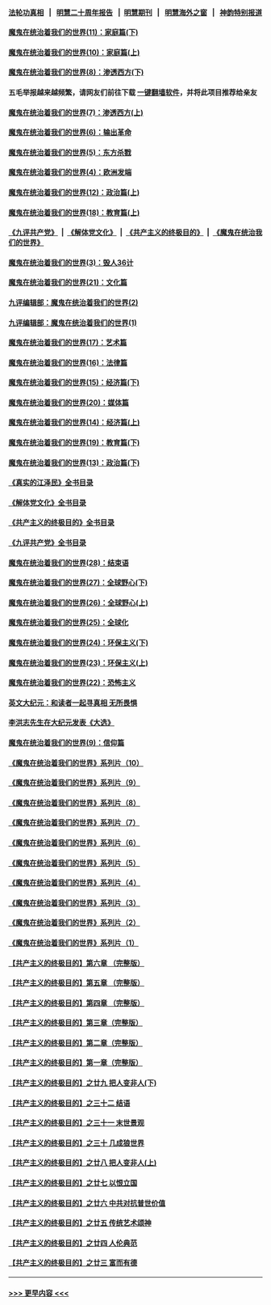 #### [法轮功真相](https://github.com/gfw-breaker/truth/blob/master/README.md?t=0) &nbsp;&nbsp;|&nbsp;&nbsp; [明慧二十周年报告](https://github.com/gfw-breaker/mh-reports/blob/master/README.md?t=0) &nbsp;&nbsp;|&nbsp;&nbsp;[明慧期刊](https://github.com/gfw-breaker/mh-qikan) &nbsp;&nbsp;|&nbsp;&nbsp; [明慧海外之窗](https://github.com/gfw-breaker/mh-news/blob/master/README.md?t=0) &nbsp;&nbsp;|&nbsp;&nbsp; [神韵特别报道](https://github.com/gfw-breaker/mh-news/blob/master/shenyun.md?t=0)
#### [魔鬼在统治着我们的世界(11)：家庭篇(下)](../pages/nsc422/n10440961.md?t=11250150) 
#### [魔鬼在统治着我们的世界(10)：家庭篇(上)](../pages/nsc422/n10435448.md?t=11250150) 
#### [魔鬼在统治着我们的世界(8)：渗透西方(下)](../pages/nsc422/n10429603.md?t=11250150) 
#### 五毛举报越来越频繁，请网友们前往下载 [一键翻墙软件](https://github.com/gfw-breaker/ssr-accounts)，并将此项目推荐给亲友
#### [魔鬼在统治着我们的世界(7)：渗透西方(上)](../pages/nsc422/n10426013.md?t=11250150) 
#### [魔鬼在统治着我们的世界(6)：输出革命](../pages/nsc422/n10421536.md?t=11250150) 
#### [魔鬼在统治着我们的世界(5)：东方杀戮](../pages/nsc422/n10417707.md?t=11250150) 
#### [魔鬼在统治着我们的世界(4)：欧洲发端](../pages/nsc422/n10414890.md?t=11250150) 
#### [魔鬼在统治着我们的世界(12)：政治篇(上)](../pages/nsc422/n10444576.md?t=11250150) 
#### [魔鬼在统治着我们的世界(18)：教育篇(上)](../pages/nsc422/n10526970.md?t=11250150) 
#### [《九评共产党》](https://github.com/begood0513/9ping.md/blob/master/README.md) &nbsp;|&nbsp; [《解体党文化》](../../../../jtdwh.md/blob/master/README.md)  &nbsp;|&nbsp; [《共产主义的终极目的》](../../../../gczydzjmd.md/blob/master/README.md) &nbsp;|&nbsp; [《魔鬼在统治我们的世界》](../../../../mgztzwmdsj.md/blob/master/README.md) 
#### [魔鬼在统治着我们的世界(3)：毁人36计](../pages/nsc422/n10411583.md?t=11250150) 
#### [魔鬼在统治着我们的世界(21)：文化篇](../pages/nsc422/n10597706.md?t=11250150) 
#### [九评编辑部：魔鬼在统治着我们的世界(2)](../pages/nsc422/n10410036.md?t=11250150) 
#### [九评编辑部：魔鬼在统治着我们的世界(1)](../pages/nsc422/n10406825.md?t=11250150) 
#### [魔鬼在统治着我们的世界(17)：艺术篇](../pages/nsc422/n10499093.md?t=11250150) 
#### [魔鬼在统治着我们的世界(16)：法律篇](../pages/nsc422/n10485969.md?t=11250150) 
#### [魔鬼在统治着我们的世界(15)：经济篇(下)](../pages/nsc422/n10469975.md?t=11250150) 
#### [魔鬼在统治着我们的世界(20)：媒体篇](../pages/nsc422/n10586579.md?t=11250150) 
#### [魔鬼在统治着我们的世界(14)：经济篇(上)](../pages/nsc422/n10457370.md?t=11250150) 
#### [魔鬼在统治着我们的世界(19)：教育篇(下)](../pages/nsc422/n10564808.md?t=11250150) 
#### [魔鬼在统治着我们的世界(13)：政治篇(下)](../pages/nsc422/n10448270.md?t=11250150) 
#### [《真实的江泽民》全书目录](../pages/nsc422/n13721399.md?t=11250150) 
#### [《解体党文化》全书目录](../pages/nsc422/n13721157.md?t=11250150) 
#### [《共产主义的终极目的》全书目录](../pages/nsc422/n13721048.md?t=11250150) 
#### [《九评共产党》全书目录](../pages/nsc422/n13708085.md?t=11250150) 
#### [魔鬼在统治着我们的世界(28)：结束语](../pages/nsc422/n10936246.md?t=11250150) 
#### [魔鬼在统治着我们的世界(27)：全球野心(下)](../pages/nsc422/n10928319.md?t=11250150) 
#### [魔鬼在统治着我们的世界(26)：全球野心(上)](../pages/nsc422/n10900318.md?t=11250150) 
#### [魔鬼在统治着我们的世界(25)：全球化](../pages/nsc422/n10788205.md?t=11250150) 
#### [魔鬼在统治着我们的世界(24)：环保主义(下)](../pages/nsc422/n10695307.md?t=11250150) 
#### [魔鬼在统治着我们的世界(23)：环保主义(上)](../pages/nsc422/n10688613.md?t=11250150) 
#### [魔鬼在统治着我们的世界(22)：恐怖主义](../pages/nsc422/n10614727.md?t=11250150) 
#### [英文大纪元：和读者一起寻真相 无所畏惧](../pages/nsc422/n12542027.md?t=11250150) 
#### [李洪志先生在大纪元发表《大选》](../pages/nsc422/n12534746.md?t=11250150) 
#### [魔鬼在统治着我们的世界(9)：信仰篇](../pages/nsc422/n10432159.md?t=11250150) 
#### [《魔鬼在统治着我们的世界》系列片（10）](../pages/nsc422/n12292670.md?t=11250150) 
#### [《魔鬼在统治着我们的世界》系列片（9）](../pages/nsc422/n12290859.md?t=11250150) 
#### [《魔鬼在统治着我们的世界》系列片（8）](../pages/nsc422/n12287445.md?t=11250150) 
#### [《魔鬼在统治着我们的世界》系列片（7）](../pages/nsc422/n12283425.md?t=11250150) 
#### [《魔鬼在统治着我们的世界》系列片（6）](../pages/nsc422/n12282314.md?t=11250150) 
#### [《魔鬼在统治着我们的世界》系列片（5）](../pages/nsc422/n12281419.md?t=11250150) 
#### [《魔鬼在统治着我们的世界》系列片（4）](../pages/nsc422/n12274024.md?t=11250150) 
#### [《魔鬼在统治着我们的世界》系列片（3）](../pages/nsc422/n12271322.md?t=11250150) 
#### [《魔鬼在统治着我们的世界》系列片（2）](../pages/nsc422/n12269049.md?t=11250150) 
#### [《魔鬼在统治着我们的世界》系列片（1）](../pages/nsc422/n12267575.md?t=11250150) 
#### [【共产主义的终极目的】第六章 （完整版）](../pages/nsc422/n11428913.md?t=11250150) 
#### [【共产主义的终极目的】第五章 （完整版）](../pages/nsc422/n11428912.md?t=11250150) 
#### [【共产主义的终极目的】第四章 （完整版）](../pages/nsc422/n11428907.md?t=11250150) 
#### [【共产主义的终极目的】第三章（完整版）](../pages/nsc422/n11428848.md?t=11250150) 
#### [【共产主义的终极目的】第二章（完整版）](../pages/nsc422/n11428831.md?t=11250150) 
#### [【共产主义的终极目的】第一章（完整版）](../pages/nsc422/n11417651.md?t=11250150) 
#### [【共产主义的终极目的】之廿九 把人变非人(下)](../pages/nsc422/n11344140.md?t=11250150) 
#### [【共产主义的终极目的】之三十二 结语](../pages/nsc422/n11360535.md?t=11250150) 
#### [【共产主义的终极目的】之三十一 末世景观](../pages/nsc422/n11351129.md?t=11250150) 
#### [【共产主义的终极目的】之三十 几成狼世界](../pages/nsc422/n11348280.md?t=11250150) 
#### [【共产主义的终极目的】之廿八 把人变非人(上)](../pages/nsc422/n11340492.md?t=11250150) 
#### [【共产主义的终极目的】之廿七 以恨立国](../pages/nsc422/n11336944.md?t=11250150) 
#### [【共产主义的终极目的】之廿六 中共对抗普世价值](../pages/nsc422/n11324785.md?t=11250150) 
#### [【共产主义的终极目的】之廿五 传统艺术颂神](../pages/nsc422/n11296396.md?t=11250150) 
#### [【共产主义的终极目的】之廿四 人伦典范](../pages/nsc422/n11296397.md?t=11250150) 
#### [【共产主义的终极目的】之廿三 富而有德](../pages/nsc422/n11283598.md?t=11250150) 

----
#### [ >>> 更早内容 <<< ](../indexes/nsc422-earlier.md)
